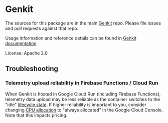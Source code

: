 # Genkit

The sources for this package are in the main [Genkit](https://github.com/firebase/genkit) repo. Please file issues and pull requests against that repo.

Usage information and reference details can be found in [Genkit documentation](https://firebase.google.com/docs/genkit).

License: Apache 2.0

## Troubleshooting

### Telemetry upload reliability in Firebase Functions / Cloud Run

When Genkit is hosted in Google Cloud Run (including Firebase Functions), telemetry data upload may be less reliable as the container switches to the "idle" [lifecycle state](https://cloud.google.com/blog/topics/developers-practitioners/lifecycle-container-cloud-run). If higher reliability is important to you, consider changing [CPU allocation](https://cloud.google.com/run/docs/configuring/cpu-allocation) to "always allocated" in the Google Cloud Console. Note that this impacts pricing.
